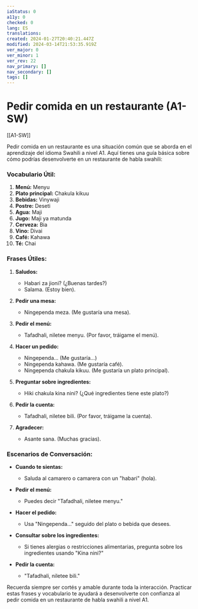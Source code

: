 ```yaml
---
iaStatus: 0
a11y: 0
checked: 0
lang: ES
translations: 
created: 2024-01-27T20:40:21.447Z
modified: 2024-03-14T21:53:35.919Z
ver_major: 0
ver_minor: 1
ver_rev: 22
nav_primary: []
nav_secondary: []
tags: []
---
```

# Pedir comida en un restaurante (A1-SW)

[[A1-SW]]

Pedir comida en un restaurante es una situación común que se aborda en el aprendizaje del idioma Swahili a nivel A1. Aquí tienes una guía básica sobre cómo podrías desenvolverte en un restaurante de habla swahili:

### Vocabulario Útil:

1. **Menú:** Menyu
2. **Plato principal:** Chakula kikuu
3. **Bebidas:** Vinywaji
4. **Postre:** Deseti
5. **Agua:** Maji
6. **Jugo:** Maji ya matunda
7. **Cerveza:** Bia
8. **Vino:** Divai
9. **Café:** Kahawa
10. **Té:** Chai

### Frases Útiles:

1. **Saludos:**
   - Habari za jioni? (¿Buenas tardes?)
   - Salama. (Estoy bien).

2. **Pedir una mesa:**
   - Ningependa meza. (Me gustaría una mesa).

3. **Pedir el menú:**
   - Tafadhali, niletee menyu. (Por favor, tráigame el menú).

4. **Hacer un pedido:**
   - Ningependa... (Me gustaría...)
   - Ningependa kahawa. (Me gustaría café).
   - Ningependa chakula kikuu. (Me gustaría un plato principal).

5. **Preguntar sobre ingredientes:**
   - Hiki chakula kina nini? (¿Qué ingredientes tiene este plato?)

6. **Pedir la cuenta:**
   - Tafadhali, niletee bili. (Por favor, tráigame la cuenta).

7. **Agradecer:**
   - Asante sana. (Muchas gracias).

### Escenarios de Conversación:

- **Cuando te sientas:**
  - Saluda al camarero o camarera con un "habari" (hola).

- **Pedir el menú:**
  - Puedes decir "Tafadhali, niletee menyu."

- **Hacer el pedido:**
  - Usa "Ningependa..." seguido del plato o bebida que desees.

- **Consultar sobre los ingredientes:**
  - Si tienes alergias o restricciones alimentarias, pregunta sobre los ingredientes usando "Kina nini?"

- **Pedir la cuenta:**
  - "Tafadhali, niletee bili."

Recuerda siempre ser cortés y amable durante toda la interacción. Practicar estas frases y vocabulario te ayudará a desenvolverte con confianza al pedir comida en un restaurante de habla swahili a nivel A1.